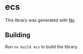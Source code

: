 # ecs

This library was generated with [Nx](https://nx.dev).

## Building

Run `nx build ecs` to build the library.

